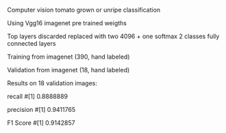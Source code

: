 Computer vision tomato grown or unripe classification

Using Vgg16 imagenet pre trained weigths

Top layers discarded replaced with two 4096 + one softmax 2 classes fully connected layers

Training from imagenet (390, hand labeled)

Validation from imagenet (18, hand labeled)


Results on 18 validation images:

recall #[1] 0.8888889

precision #[1] 0.9411765

F1 Score #[1] 0.9142857
